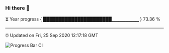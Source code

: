 ### Hi there 👋

⏳ Year progress { ██████████████████████▁▁▁▁▁▁▁▁ } 73.36 %

---

⏰ Updated on Fri, 25 Sep 2020 12:17:18 GMT

![Progress Bar CI](https://github.com/liununu/liununu/workflows/Progress%20Bar%20CI/badge.svg)
